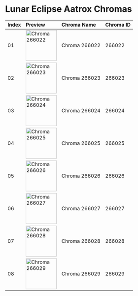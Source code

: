 # Lunar Eclipse Aatrox Chromas

| Index | Preview | Chroma Name | Chroma ID |
|:---|:---|:---|:---|
| 01 | <img src='https://raw.communitydragon.org/latest/plugins/rcp-be-lol-game-data/global/default/v1/champion-chroma-images/266/266022.png' alt='Chroma 266022' width='100'> | Chroma 266022 | 266022 |
| 02 | <img src='https://raw.communitydragon.org/latest/plugins/rcp-be-lol-game-data/global/default/v1/champion-chroma-images/266/266023.png' alt='Chroma 266023' width='100'> | Chroma 266023 | 266023 |
| 03 | <img src='https://raw.communitydragon.org/latest/plugins/rcp-be-lol-game-data/global/default/v1/champion-chroma-images/266/266024.png' alt='Chroma 266024' width='100'> | Chroma 266024 | 266024 |
| 04 | <img src='https://raw.communitydragon.org/latest/plugins/rcp-be-lol-game-data/global/default/v1/champion-chroma-images/266/266025.png' alt='Chroma 266025' width='100'> | Chroma 266025 | 266025 |
| 05 | <img src='https://raw.communitydragon.org/latest/plugins/rcp-be-lol-game-data/global/default/v1/champion-chroma-images/266/266026.png' alt='Chroma 266026' width='100'> | Chroma 266026 | 266026 |
| 06 | <img src='https://raw.communitydragon.org/latest/plugins/rcp-be-lol-game-data/global/default/v1/champion-chroma-images/266/266027.png' alt='Chroma 266027' width='100'> | Chroma 266027 | 266027 |
| 07 | <img src='https://raw.communitydragon.org/latest/plugins/rcp-be-lol-game-data/global/default/v1/champion-chroma-images/266/266028.png' alt='Chroma 266028' width='100'> | Chroma 266028 | 266028 |
| 08 | <img src='https://raw.communitydragon.org/latest/plugins/rcp-be-lol-game-data/global/default/v1/champion-chroma-images/266/266029.png' alt='Chroma 266029' width='100'> | Chroma 266029 | 266029 |
